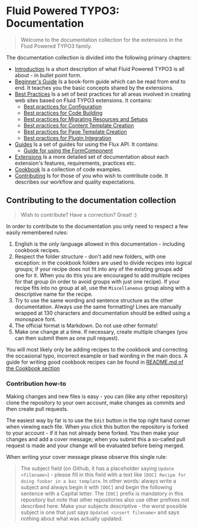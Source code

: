 Fluid Powered TYPO3: Documentation
==================================

> Welcome to the documentation collection for the extensions in the Fluid Powered TYPO3 family.

The documentation collection is divided into the following primary chapters:

* [Introduction](Introduction.md)
  Is a short description of what Fluid Powered TYPO3 is all about - in bullet point form.
* [Beginner's Guide](BeginnersGuide.md)
  Is a book-form guide which can be read from end to end. It teaches you the basic concepts shared by the extensions.
* [Best Practices](BestPractice/)
  Is a set of best practices for all areas involved in creating web sites based on Fluid TYPO3 extensions. It contains:
  * [Best practices for Configuration](BestPractice/Configuration.md)
  * [Best practices for Code Building](BestPractice/CodeBuilding.md)
  * [Best practices for Migrating Resources and Setups](BestPractice/Migration.md)
  * [Best practices for Content Template Creation](BestPractice/Content.md)
  * [Best practices for Page Template Creation](BestPractice/Pages.md)
  * [Best practices for Plugin Integration](BestPractice/Plugins.md)
* [Guides](Guides/)
  Is a set of guides for using the Flux API. It contains:
  * [Guide for using the FormComponent](Guides/FormComponent.md)
* [Extensions](Extensions.md)
  Is a more detailed set of documentation about each extension's features, requirements, practices etc.
* [Cookbook](Cookbook/)
  Is a collection of code examples.
* [Contributing](Contributing/)
  Is for those of you who wish to contribute code. It describes our workflow and quality expectations.

## Contributing to the documentation collection

> Wish to contribute? Have a correction? Great! :)

In order to contribute to the documentation you only need to respect a few easily remembered rules:

1. English is the only language allowed in this documentation - including cookbook recipes.
2. Respect the folder structure - don't add new folders, with one exception: in the cookbook folders are used to divide recipes
   into logical groups; if your recipe does not fit into any of the existing groups add one for it. When you do this you are
   encouraged to add multiple recipes for that group (in order to avoid groups with just one recipe). If your recipe fits into no
   group at all, use the `Miscellaneous` group along with a descriptive name for the recipe.
3. Try to use the same wording and sentence structure as the other documentation. Always use the same formatting! Lines are
   manually wrapped at 130 characters and documentation should be edited using a monospace font.
4. The official format is Markdown. Do not use other formats!
5. Make one change at a time. If necessary, create multiple changes (you can then submit them as one pull request).

You will most likely only be adding recipes to the cookbook and correcting the occasional typo, incorrect example or bad wording
in the main docs. A guide for writing good cookbook recipes can be found in [README.md of the Cookbook section](Cookbook/)

### Contribution how-to

Making changes and new files is easy - you can (like any other repository) clone the repository to your own account, make changes
as commits and then create pull requests.

The easiest way by far is to use the `Edit` button in the top right hand corner when viewing each file. When you click this button
the repository is forked to your account - if it has not already bene forked. You then make your changes and add a cover message;
when you submit this a so-called pull request is made and your change will be evaluated before being merged.

When writing your cover message please observe this single rule:

> The subject field (on Github, it has a placeholder saying `Update <filename>`) - please fill in this field with a text like
> `[DOC] Recipe for doing foobar in a baz template`. In other words: always write a subject and always begin it with `[DOC]` and
> begin the following sentence with a Capital letter. The `[DOC]` prefix is mandatory in this repository but note that other
> repositories also use other prefixes not described here. Make your subjects descriptive - the worst possible subject is one
> that just says `Updated <insert filename>` and says nothing about what was actually updated.
